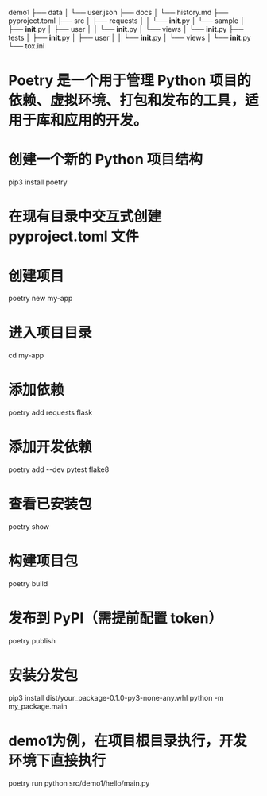 demo1
├── data
│   └── user.json
├── docs
│   └── history.md
├── pyproject.toml
├── src
│   ├── requests
│   │   └── __init__.py
│   └── sample
│       ├── __init__.py
│       ├── user
│       │   └── __init__.py
│       └── views
│           └── __init__.py
├── tests
│   ├── __init__.py
│   ├── user
│   │   └── __init__.py
│   └── views
│       └── __init__.py
└── tox.ini

# Poetry 是一个用于管理 Python 项目的依赖、虚拟环境、打包和发布的工具，适用于库和应用的开发。
# 创建一个新的 Python 项目结构
pip3 install poetry
# 在现有目录中交互式创建 pyproject.toml 文件
# 创建项目
poetry new my-app
# 进入项目目录
cd my-app
# 添加依赖
poetry add requests flask
# 添加开发依赖
poetry add --dev pytest flake8
# 查看已安装包
poetry show
# 构建项目包
poetry build
# 发布到 PyPI（需提前配置 token）
poetry publish

# 安装分发包
pip3 install dist/your_package-0.1.0-py3-none-any.whl
python -m my_package.main

# demo1为例，在项目根目录执行，开发环境下直接执行
poetry run python src/demo1/hello/main.py

